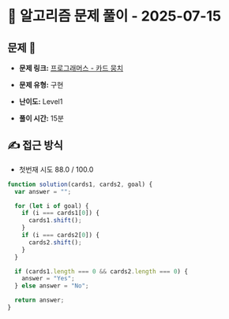 # 📝 알고리즘 문제 풀이 - 2025-07-15

## 문제 📖

- **문제 링크:** [프로그래머스 - 카드 뭉치](https://school.programmers.co.kr/learn/courses/30/lessons/159994)

- **문제 유형:** 구현

- **난이도:** Level1

- **풀이 시간:** 15분

## ✍ 접근 방식

- 첫번재 시도 88.0 / 100.0

```javascript
function solution(cards1, cards2, goal) {
  var answer = "";

  for (let i of goal) {
    if (i === cards1[0]) {
      cards1.shift();
    }
    if (i === cards2[0]) {
      cards2.shift();
    }
  }

  if (cards1.length === 0 && cards2.length === 0) {
    answer = "Yes";
  } else answer = "No";

  return answer;
}
```
